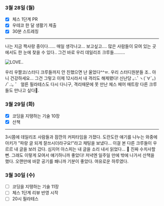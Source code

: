 ### 3월 28일 (월)
- [x] 체스 1단계 PR
- [x] 우테코 한 달 생활기 제출
- [x] 30분 스트레칭
---
나는 지금 짝사랑 중이다......
매일 생각나고... 보고싶고.... 많은 사람들이 모여 있는 곳에서도 한 눈에 찾을 수 있다..
그건 바로 우리 데일리조 크루들.........

![LOVE..](https://mblogthumb-phinf.pstatic.net/MjAyMTAxMDNfMTEz/MDAxNjA5NjEyOTY1Mzcw.TOZjldJcscOmiUqr0GI1RPTdoYoQhHQuVyFJRm-SIDkg.9bk2C2GuyVcq9al-BkOTLYJOYZb6ihZzu7G_HVr5Q94g.PNG.arazang1/image.png?type=w800)

우리 우짤코/스터디 크루들까지 안 친했으면 난 울었다^^ㅠ. 우리 스터디원분들 조.. 아니 건강하세요...
그건 그렇고 이제 12시라서 내 격리도 해제됐다! 신난당 ｡:.ﾟヽ(´∀`｡)ﾉﾟ.:｡ ゜
얼른 필라테스도 다시 다니구, 격리때문에 못 만난 체스 페어 매트랑 다른 크루들도 만나고 싶다🥹.

### 3월 29일 (화)
- [x] 코딩을 지탱하는 기술 10장
- [x] 산책
---
3시쯤에 데일리조 사람들과 잠깐의 커피타임을 가졌다. 도란도란 얘기를 나누는 와중에 아키가 "파랑 글 되게 잘쓰시더라구요!"라고 채팅을 보냈다...
이걸 본 다른 크루들이 우르르 내 글을 보러 갔다. 심지어 아스피는 내 글을 소리 내서 읽었다... 🫠 진짜 수치사할뻔. 그래도 이렇게 모여서 얘기하니까 좋았다!
저녁엔 일주일 만에 밖에 나가서 산책을 했다. 오랜만에 바깥 공기를 쐐니까 기분이 좋았다. 여유로운 하루였다. 

### 3월 30일 (수)
- [ ] 코딩을 지탱하는 기술 11장
- [ ] 체스 1단계 리뷰 반영 시작
- [ ] 20시 필라테스
